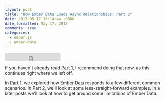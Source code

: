 ```yaml
---
layout: post
title: "How Ember Data Loads Async Relationships: Part 2"
date: 2017-05-17 16:14:44 -0800
date_formatted: May 17, 2017
comments: true
categories:
  - ember.js
  - ember-data
---
```


<iframe width="178" height="24" style="border:0px" src="https://mixonic.github.io/ember-community-versions/2017/05/17/how-ember-data-loads-async-relationships-part-2.html"></iframe>

If you haven't already read [Part 1](http://www.amielmartin.com/blog/2017/05/05/how-ember-data-loads-relationships-part-1/), I recommend doing that now, as this continues right where we left off.

In [Part 1](http://www.amielmartin.com/blog/2017/05/05/how-ember-data-loads-relationships-part-1/), we explored how Ember Data responds to a few different common scenarios. In Part 2, we'll look at some less-straight-forward examples. In a later posts we'll look at how to get around some limitations of Ember Data.

<!--More-->


